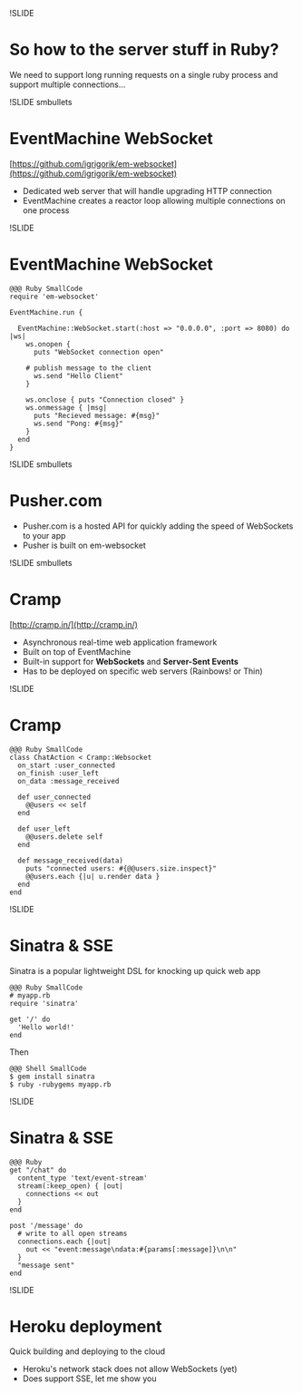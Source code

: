 !SLIDE
# So how to the server stuff in Ruby?

We need to support long running requests on a single ruby process and support multiple connections...

!SLIDE smbullets
# EventMachine WebSocket

[https://github.com/igrigorik/em-websocket](https://github.com/igrigorik/em-websocket)

- Dedicated web server that will handle upgrading HTTP connection
- EventMachine creates a reactor loop allowing multiple connections on one process

!SLIDE
# EventMachine WebSocket

    @@@ Ruby SmallCode
    require 'em-websocket'

    EventMachine.run {

      EventMachine::WebSocket.start(:host => "0.0.0.0", :port => 8080) do |ws|
        ws.onopen {
          puts "WebSocket connection open"

        # publish message to the client
          ws.send "Hello Client"
        }

        ws.onclose { puts "Connection closed" }
        ws.onmessage { |msg|
          puts "Recieved message: #{msg}"
          ws.send "Pong: #{msg}"
        }
      end
    }

!SLIDE smbullets
# Pusher.com

- Pusher.com is a hosted API for quickly adding the speed of WebSockets to your app
- Pusher is built on em-websocket

!SLIDE smbullets
# Cramp

[http://cramp.in/](http://cramp.in/)

- Asynchronous real-time web application framework
- Built on top of EventMachine
- Built-in support for **WebSockets** and **Server-Sent Events**
- Has to be deployed on specific web servers (Rainbows! or Thin)

!SLIDE
# Cramp

    @@@ Ruby SmallCode
    class ChatAction < Cramp::Websocket
      on_start :user_connected
      on_finish :user_left
      on_data :message_received

      def user_connected
        @@users << self
      end

      def user_left
        @@users.delete self
      end

      def message_received(data)
        puts "connected users: #{@@users.size.inspect}"
        @@users.each {|u| u.render data }
      end
    end

!SLIDE
# Sinatra & SSE

Sinatra is a popular lightweight DSL for knocking up quick web app

    @@@ Ruby SmallCode
    # myapp.rb
    require 'sinatra'

    get '/' do
      'Hello world!'
    end

Then

    @@@ Shell SmallCode
    $ gem install sinatra
    $ ruby -rubygems myapp.rb

!SLIDE
# Sinatra & SSE

    @@@ Ruby
    get "/chat" do
      content_type 'text/event-stream'
      stream(:keep_open) { |out|
        connections << out
      }
    end

    post '/message' do
      # write to all open streams
      connections.each {|out|
        out << "event:message\ndata:#{params[:message]}\n\n"
      }
      "message sent"
    end

!SLIDE
# Heroku deployment

Quick building and deploying to the cloud

- Heroku's network stack does not allow WebSockets (yet)
- Does support SSE, let me show you